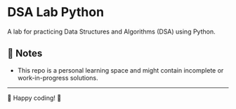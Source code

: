 # DSA Lab Python

A lab for practicing Data Structures and Algorithms (DSA) using Python.

## 📝 Notes
- This repo is a personal learning space and might contain incomplete or work-in-progress solutions.

---

 🚀 Happy coding! 🚀
